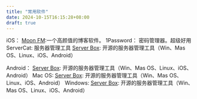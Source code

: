 ```yaml
---
title: "常用软件"
date: 2024-10-15T16:15:28+08:00
draft: true
---
```


iOS：
[Moon FM](https://moon.fm/):一个高颜值的博客软件。
1Password： 密码管理器。超级好用
ServerCat: 服务器管理工具
[Server Box](https://github.com/lollipopkit/flutter_server_box): 开源的服务器管理工具（Win、Mas OS、Linux、iOS、Android）

Android：
[Server Box](https://github.com/lollipopkit/flutter_server_box): 开源的服务器管理工具（Win、Mas OS、Linux、iOS、Android）
Mac OS:
[Server Box](https://github.com/lollipopkit/flutter_server_box): 开源的服务器管理工具（Win、Mas OS、Linux、iOS、Android）
Windows:
[Server Box](https://github.com/lollipopkit/flutter_server_box): 开源的服务器管理工具（Win、Mas OS、Linux、iOS、Android）